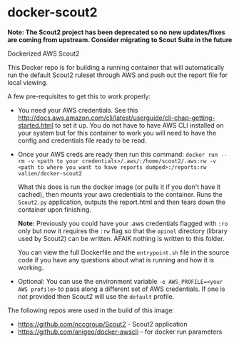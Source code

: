 # docker-scout2

**Note: The Scout2 project has been deprecated so no new updates/fixes are coming from upstream. Consider migrating to Scout Suite in the future**

Dockerized AWS Scout2

This Docker repo is for building a running container that will automatically run the default Scout2 ruleset through AWS and push out the report file for local viewing.

A few pre-requisites to get this to work properly:

* You need your AWS credentials. See this http://docs.aws.amazon.com/cli/latest/userguide/cli-chap-getting-started.html to set it up. You do not have to have AWS CLI installed on your system but for this container to work you will need to have the config and credentials file ready to be read.
* Once your AWS creds are ready then run this command:
    `docker run --rm -v <path to your credentials>/.aws/:/home/scout2/.aws:rw -v <path to where you want to have reports dumped>:/reports:rw valien/docker-scout2`

    What this does is run the docker image (or pulls it if you don't have it cached), then mounts your aws credentials to the container. Runs the `Scout2.py` application, outputs the report.html and then tears down the container upon finishing.

    **Note:** Previously you could have your .aws credentials flagged with `:ro` only but now it requires the `:rw` flag so that the `opinel` directory (library used by Scout2) can be written. AFAIK nothing is written to this folder. 

    You can view the full Dockerfile and the `entrypoint.sh` file in the source code if you have any questions about what is running and how it is working.

* Optional: You can use the environment variable `-e AWS_PROFILE=<your AWS profile>` to pass along a different set of AWS credentials. If one is not provided then Scout2 will use the `default` profile.

The following repos were used in the build of this image:

* https://github.com/nccgroup/Scout2 - Scout2 application
* https://github.com/anigeo/docker-awscli - for docker run parameters



